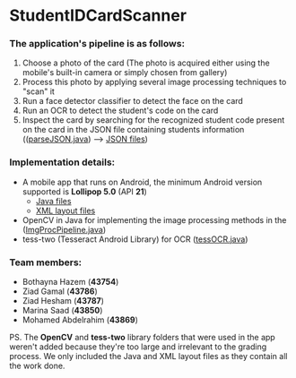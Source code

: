 # StudentIDCardScanner

### The application's pipeline is as follows:
1. Choose a photo of the card (The photo is acquired either using the mobile's built-in camera or simply chosen from gallery)
2. Process this photo by applying several image processing techniques to "scan" it
3. Run a face detector classifier to detect the face on the card 
4. Run an OCR to detect the student's code on the card 
5. Inspect the card by searching for the recognized student code present on the card in the JSON file containing students information (([parseJSON.java](app/src/main/java/com/example/cardscanner/parseJSON.java)) --> [JSON files](/app/src/main/assets/JSON/))

### Implementation details:
- A mobile app that runs on Android, the minimum Android version supported is **Lollipop 5.0** (API **21**) 
  - [Java files](app/src/main/java/com/example/cardscanner/)
  - [XML layout files](app/src/main/res/layout/)
- OpenCV in Java for implementing the image processing methods in the ([ImgProcPipeline.java](app/src/main/java/com/example/cardscanner/ImgProcPipeline.java))
- tess-two (Tesseract Android Library) for OCR ([tessOCR.java](app/src/main/java/com/example/cardscanner/tessOCR.java))


### Team members:
- Bothayna Hazem (**43754**) 
- Ziad Gamal (**43786**)
- Ziad Hesham (**43787**)
- Marina Saad (**43850**)
- Mohamed Abdelrahim (**43869**)


PS. The **OpenCV** and **tess-two** library folders that were used in the app weren't added because they're too large and irrelevant to the grading process. We only included the Java and XML layout files as they contain all the work done.
